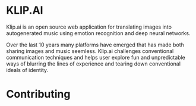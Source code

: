 # KLIP.AI
Klip.ai is an open source web application for translating images into autogenerated music using emotion recognition and deep neural networks.

Over the last 10 years many platforms have emerged that has made both sharing images and music seemless. Klip.ai challenges conventional communication techniques and helps user explore fun and unpredictable ways of blurring the lines of experience and tearing down conventional ideals of identity.

# Contributing 
